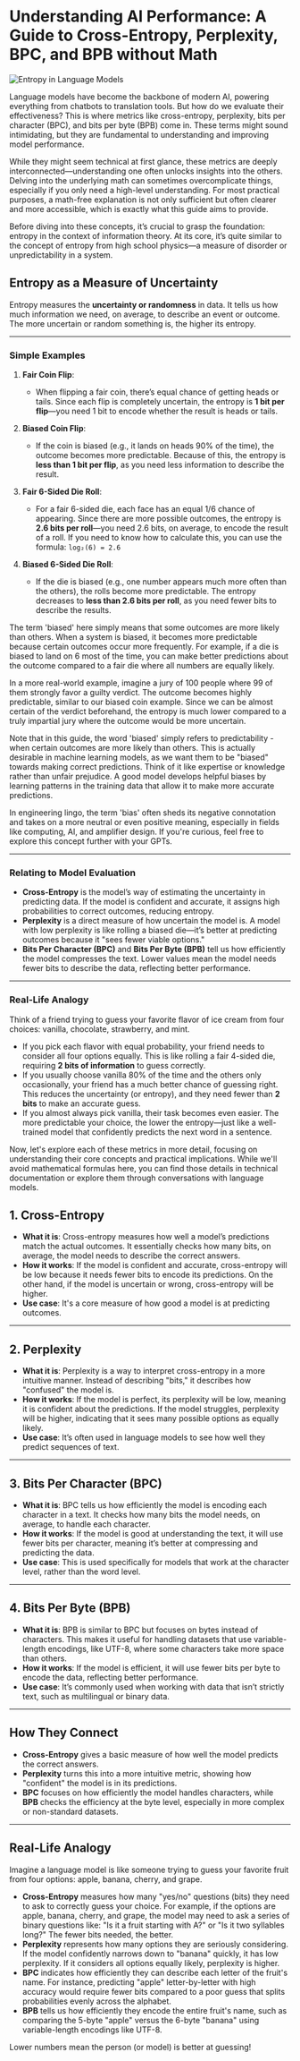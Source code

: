 # Understanding AI Performance: A Guide to Cross-Entropy, Perplexity, BPC, and BPB without Math

![Entropy in Language Models](images/20241215-01.png)

Language models have become the backbone of modern AI, powering everything from chatbots to translation tools. But how do we evaluate their effectiveness? This is where metrics like cross-entropy, perplexity, bits per character (BPC), and bits per byte (BPB) come in. These terms might sound intimidating, but they are fundamental to understanding and improving model performance.

While they might seem technical at first glance, these metrics are deeply interconnected—understanding one often unlocks insights into the others. Delving into the underlying math can sometimes overcomplicate things, especially if you only need a high-level understanding. For most practical purposes, a math-free explanation is not only sufficient but often clearer and more accessible, which is exactly what this guide aims to provide.  

Before diving into these concepts, it’s crucial to grasp the foundation: entropy in the context of information theory. At its core, it’s quite similar to the concept of entropy from high school physics—a measure of disorder or unpredictability in a system.

## Entropy as a Measure of Uncertainty

Entropy measures the **uncertainty or randomness** in data. It tells us how much information we need, on average, to describe an event or outcome. The more uncertain or random something is, the higher its entropy.

---

### Simple Examples

1. **Fair Coin Flip**:

   - When flipping a fair coin, there’s equal chance of getting heads or tails. Since each flip is completely uncertain, the entropy is **1 bit per flip**—you need 1 bit to encode whether the result is heads or tails.

2. **Biased Coin Flip**:

   - If the coin is biased (e.g., it lands on heads 90% of the time), the outcome becomes more predictable. Because of this, the entropy is **less than 1 bit per flip**, as you need less information to describe the result.

3. **Fair 6-Sided Die Roll**:

   - For a fair 6-sided die, each face has an equal 1/6 chance of appearing. Since there are more possible outcomes, the entropy is **2.6 bits per roll**—you need 2.6 bits, on average, to encode the result of a roll. If you need to know how to calculate this, you can use the formula: `log₂(6) = 2.6`

4. **Biased 6-Sided Die Roll**:

   - If the die is biased (e.g., one number appears much more often than the others), the rolls become more predictable. The entropy decreases to **less than 2.6 bits per roll**, as you need fewer bits to describe the results.

The term 'biased' here simply means that some outcomes are more likely than others. When a system is biased, it becomes more predictable because certain outcomes occur more frequently. For example, if a die is biased to land on 6 most of the time, you can make better predictions about the outcome compared to a fair die where all numbers are equally likely.

In a more real-world example, imagine a jury of 100 people where 99 of them strongly favor a guilty verdict. The outcome becomes highly predictable, similar to our biased coin example. Since we can be almost certain of the verdict beforehand, the entropy is much lower compared to a truly impartial jury where the outcome would be more uncertain.

Note that in this guide, the word 'biased' simply refers to predictability - when certain outcomes are more likely than others. This is actually desirable in machine learning models, as we want them to be "biased" towards making correct predictions. Think of it like expertise or knowledge rather than unfair prejudice. A good model develops helpful biases by learning patterns in the training data that allow it to make more accurate predictions.

In engineering lingo, the term 'bias' often sheds its negative connotation and takes on a more neutral or even positive meaning, especially in fields like computing, AI, and amplifier design. If you're curious, feel free to explore this concept further with your GPTs.

---

### Relating to Model Evaluation

- **Cross-Entropy** is the model’s way of estimating the uncertainty in predicting data. If the model is confident and accurate, it assigns high probabilities to correct outcomes, reducing entropy.
- **Perplexity** is a direct measure of how uncertain the model is. A model with low perplexity is like rolling a biased die—it’s better at predicting outcomes because it "sees fewer viable options."
- **Bits Per Character (BPC)** and **Bits Per Byte (BPB)** tell us how efficiently the model compresses the text. Lower values mean the model needs fewer bits to describe the data, reflecting better performance.

---

### Real-Life Analogy

Think of a friend trying to guess your favorite flavor of ice cream from four choices: vanilla, chocolate, strawberry, and mint.

- If you pick each flavor with equal probability, your friend needs to consider all four options equally. This is like rolling a fair 4-sided die, requiring **2 bits of information** to guess correctly.
- If you usually choose vanilla 80% of the time and the others only occasionally, your friend has a much better chance of guessing right. This reduces the uncertainty (or entropy), and they need fewer than **2 bits** to make an accurate guess.
- If you almost always pick vanilla, their task becomes even easier. The more predictable your choice, the lower the entropy—just like a well-trained model that confidently predicts the next word in a sentence.

Now, let's explore each of these metrics in more detail, focusing on understanding their core concepts and practical implications. While we'll avoid mathematical formulas here, you can find those details in technical documentation or explore them through conversations with language models.

## 1. Cross-Entropy

- **What it is**: Cross-entropy measures how well a model’s predictions match the actual outcomes. It essentially checks how many bits, on average, the model needs to describe the correct answers.
- **How it works**: If the model is confident and accurate, cross-entropy will be low because it needs fewer bits to encode its predictions. On the other hand, if the model is uncertain or wrong, cross-entropy will be higher.
- **Use case**: It's a core measure of how good a model is at predicting outcomes.

---

## 2. Perplexity

- **What it is**: Perplexity is a way to interpret cross-entropy in a more intuitive manner. Instead of describing "bits," it describes how "confused" the model is.
- **How it works**: If the model is perfect, its perplexity will be low, meaning it is confident about the predictions. If the model struggles, perplexity will be higher, indicating that it sees many possible options as equally likely.
- **Use case**: It’s often used in language models to see how well they predict sequences of text.

---

## 3. Bits Per Character (BPC)

- **What it is**: BPC tells us how efficiently the model is encoding each character in a text. It checks how many bits the model needs, on average, to handle each character.
- **How it works**: If the model is good at understanding the text, it will use fewer bits per character, meaning it’s better at compressing and predicting the data.
- **Use case**: This is used specifically for models that work at the character level, rather than the word level.

---

## 4. Bits Per Byte (BPB)

- **What it is**: BPB is similar to BPC but focuses on bytes instead of characters. This makes it useful for handling datasets that use variable-length encodings, like UTF-8, where some characters take more space than others.
- **How it works**: If the model is efficient, it will use fewer bits per byte to encode the data, reflecting better performance.
- **Use case**: It’s commonly used when working with data that isn’t strictly text, such as multilingual or binary data.

---

## How They Connect

- **Cross-Entropy** gives a basic measure of how well the model predicts the correct answers.
- **Perplexity** turns this into a more intuitive metric, showing how "confident" the model is in its predictions.
- **BPC** focuses on how efficiently the model handles characters, while **BPB** checks the efficiency at the byte level, especially in more complex or non-standard datasets.

---

## Real-Life Analogy

Imagine a language model is like someone trying to guess your favorite fruit from four options: apple, banana, cherry, and grape.

- **Cross-Entropy** measures how many "yes/no" questions (bits) they need to ask to correctly guess your choice. For example, if the options are apple, banana, cherry, and grape, the model may need to ask a series of binary questions like: "Is it a fruit starting with A?" or "Is it two syllables long?" The fewer bits needed, the better.
- **Perplexity** represents how many options they are seriously considering. If the model confidently narrows down to "banana" quickly, it has low perplexity. If it considers all options equally likely, perplexity is higher.
- **BPC** indicates how efficiently they can describe each letter of the fruit's name. For instance, predicting "apple" letter-by-letter with high accuracy would require fewer bits compared to a poor guess that splits probabilities evenly across the alphabet.
- **BPB** tells us how efficiently they encode the entire fruit's name, such as comparing the 5-byte "apple" versus the 6-byte "banana" using variable-length encodings like UTF-8.

Lower numbers mean the person (or model) is better at guessing!

